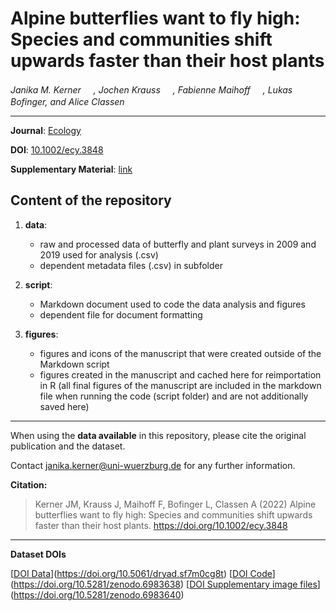 # Alpine butterflies want to fly high: Species and communities shift upwards faster than their host plants

_Janika M. Kerner <a href="https://orcid.org/0000-0002-2355-081X"><img src="https://info.orcid.org/wp-content/uploads/2019/11/orcid_16x16.png" width="16" height = "16"></a>, Jochen Krauss <a href="https://orcid.org/0000-0003-2304-9117"><img src="https://info.orcid.org/wp-content/uploads/2019/11/orcid_16x16.png" width="16" height = "16"></a>, Fabienne Maihoff <a href="https://orcid.org/0000-0003-3246-3213"><img src="https://info.orcid.org/wp-content/uploads/2019/11/orcid_16x16.png" width="16" height = "16"></a>, Lukas Bofinger, and Alice Classen <a href="https://orcid.org/0000-0002-7813-8806"><img src="https://info.orcid.org/wp-content/uploads/2019/11/orcid_16x16.png" width="16" height = "16"></a>_  

***

**Journal**: [Ecology](https://esajournals.onlinelibrary.wiley.com/journal/19399170)

**DOI**: [10.1002/ecy.3848](https://doi.org/10.1002/ecy.3848)

**Supplementary Material**: [link](https://esajournals.onlinelibrary.wiley.com/action/downloadSupplement?doi=10.1002%2Fecy.3848&file=ecy3848-sup-0001-Appendix_S1.pdf)

## Content of the repository

1. __data__:
    * raw and processed data of butterfly and plant surveys in 2009 and 2019 used for analysis (.csv)
    * dependent metadata files (.csv) in subfolder 
    
2. __script__:
    * Markdown document used to code the data analysis and figures
    * dependent file for document formatting

3. __figures__:  
    * figures and icons of the manuscript that were created outside of the Markdown script
    * figures created in the manuscript and cached here for reimportation in R
    (all final figures of the manuscript are included in the markdown file when running the code (script folder) and are not additionally saved here)
    
***

When using the __data available__ in this repository, please cite the original publication and the dataset.  

Contact janika.kerner@uni-wuerzburg.de for any further information.  

**Citation:**

> Kerner JM, Krauss J, Maihoff F, Bofinger L, Classen A (2022) Alpine butterflies want to fly high: Species and communities shift upwards faster than their host plants. https://doi.org/10.1002/ecy.3848

***

__Dataset DOIs__

[[DOI Data](10.5061/dryad.sf7m0cg8t)](https://doi.org/10.5061/dryad.sf7m0cg8t)
[[DOI Code](10.5281/zenodo.6983638)](https://doi.org/10.5281/zenodo.6983638)
[[DOI Supplementary image files](10.5281/zenodo.6983640)](https://doi.org/10.5281/zenodo.6983640)
